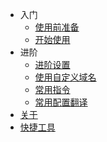* 入门
    * [使用前准备](#使用前)
    * [开始使用](#基本使用方法)
* 进阶
    * [进阶设置](#进阶设置和疑难解答)
    * [使用自定义域名](#使用自定义域名)
    * [常用指令](#常用指令)
    * [常用配置翻译](#server.properties中部分常用配置翻译)
* [关于](#关于)
* [快捷工具](#快捷工具)